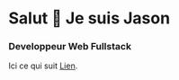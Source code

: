 # **Salut 👋 Je suis Jason**
### Developpeur Web Fullstack

Ici ce qui suit [Lien](https://example.com/ "titre de lien optionnel").
<!--
**JsBernardot/JsBernardot** is a ✨ _special_ ✨ repository because its `README.md` (this file) appears on your GitHub profile.

Here are some ideas to get you started:

- 🔭 I’m currently working on ...
- 🌱 I’m currently learning ...
- 👯 I’m looking to collaborate on ...
- 🤔 I’m looking for help with ...
- 💬 Ask me about ...
- 📫 How to reach me: ...
- 😄 Pronouns: ...
- ⚡ Fun fact: ...
-->
